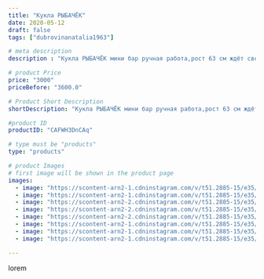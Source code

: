 ```yaml
---
title: "Кукла РЫБАЧЁК"
date: 2020-05-12
draft: false
tags: ["dubrovinanatalia1963"]

# meta description
description : "Кукла РЫБАЧЁК мини бар ручная работа,рост 63 см ждёт своего хозяина.Обращаться в директ."

# product Price
price: "3000"
priceBefore: "3600.0"

# Product Short Description
shortDescription: "Кукла РЫБАЧЁК мини бар ручная работа,рост 63 см ждёт своего хозяина.Обращаться в директ."

#product ID
productID: "CAFWH3DnCAq"

# type must be "products"
type: "products"

# product Images
# first image will be shown in the product page
images:
  - image: "https://scontent-arn2-1.cdninstagram.com/v/t51.2885-15/e35/97245699_2808532656047258_3593521118692227997_n.jpg?se=7&tp=1&_nc_ht=scontent-arn2-1.cdninstagram.com&_nc_cat=102&_nc_ohc=m7D_uoRpNRsAX-DoCWI&ccb=7-4&oh=4cb6175822971caaa5e95f6ec4708565&oe=60852F7F&ig_cache_key=MjMwNzM0NzY3Nzc1ODQyMTQ4OQ%3D%3D.2-ccb7-4"
  - image: "https://scontent-arn2-1.cdninstagram.com/v/t51.2885-15/e35/96295857_4035178743166605_3713072557932898196_n.jpg?se=7&tp=1&_nc_ht=scontent-arn2-1.cdninstagram.com&_nc_cat=109&_nc_ohc=ux0XpivXxxwAX-372Sp&ccb=7-4&oh=6c9771788fb35996baf864eda03cbea4&oe=6081AC53&ig_cache_key=MjMwNzM0NzY3Nzc3NTI1NDEzMg%3D%3D.2-ccb7-4"
  - image: "https://scontent-arn2-2.cdninstagram.com/v/t51.2885-15/e35/97171680_1149734282035373_6226411941973884518_n.jpg?se=7&tp=1&_nc_ht=scontent-arn2-2.cdninstagram.com&_nc_cat=105&_nc_ohc=birgHUW0xmEAX-a3wfr&ccb=7-4&oh=08e8a12da874b573105ebb4867701ea5&oe=6083E272&ig_cache_key=MjMwNzM0NzY3Nzc4MzU1OTcxOA%3D%3D.2-ccb7-4"
  - image: "https://scontent-arn2-2.cdninstagram.com/v/t51.2885-15/e35/96266361_670719443748368_8330825051106566050_n.jpg?se=7&tp=1&_nc_ht=scontent-arn2-2.cdninstagram.com&_nc_cat=108&_nc_ohc=8FezFT_8KYYAX_wqJOW&ccb=7-4&oh=89ec32efcde8cb8ead23b025bc86223f&oe=6081C991&ig_cache_key=MjMwNzM0NzY3Nzc0MTY1OTMzOQ%3D%3D.2-ccb7-4"
  - image: "https://scontent-arn2-2.cdninstagram.com/v/t51.2885-15/e35/96405863_263668951448120_4610988165013988264_n.jpg?se=7&tp=1&_nc_ht=scontent-arn2-2.cdninstagram.com&_nc_cat=108&_nc_ohc=aQhUOzUHMIYAX-j85nQ&ccb=7-4&oh=158a1a6921d2f40e39ae699518083793&oe=6083E0FE&ig_cache_key=MjMwNzM0NzY3Nzc2NjkwMDI1NQ%3D%3D.2-ccb7-4"
  - image: "https://scontent-arn2-1.cdninstagram.com/v/t51.2885-15/e35/97141311_594921144563425_581880649748297037_n.jpg?se=7&tp=1&_nc_ht=scontent-arn2-1.cdninstagram.com&_nc_cat=101&_nc_ohc=cZsj8yvQEhUAX-8PUZm&ccb=7-4&oh=ff144601014c16015c8ef24fce98c60e&oe=60832B91&ig_cache_key=MjMwNzM0NzY3Nzc4Mzc0Mjk0Mw%3D%3D.2-ccb7-4"
  - image: "https://scontent-arn2-1.cdninstagram.com/v/t51.2885-15/e35/97289075_247721122970830_1798106618497183183_n.jpg?se=7&tp=1&_nc_ht=scontent-arn2-1.cdninstagram.com&_nc_cat=110&_nc_ohc=WTpJOtAhOXsAX-vXiEt&ccb=7-4&oh=61d797fd49caf3365f0a05ca4f80b066&oe=60840B06&ig_cache_key=MjMwNzM0NzY3Nzc1ODM4MzEzMw%3D%3D.2-ccb7-4"
  - image: "https://scontent-arn2-1.cdninstagram.com/v/t51.2885-15/e35/97265288_106571564292274_5002838423822840562_n.jpg?se=7&tp=1&_nc_ht=scontent-arn2-1.cdninstagram.com&_nc_cat=110&_nc_ohc=ygcPQwkC9JIAX8U5llw&ccb=7-4&oh=040f3d322c629e30a0e96a03da060f82&oe=60843A97&ig_cache_key=MjMwNzM0NzY3Nzc3NTMyNzg5NQ%3D%3D.2-ccb7-4"

---
```

lorem
